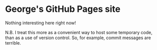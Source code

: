 # George's GitHub Pages site

Nothing interesting here right now!

N.B. I treat this more as a convenient way to host some temporary code, than as a use of version control. So, for example, commit messages are terrible.
